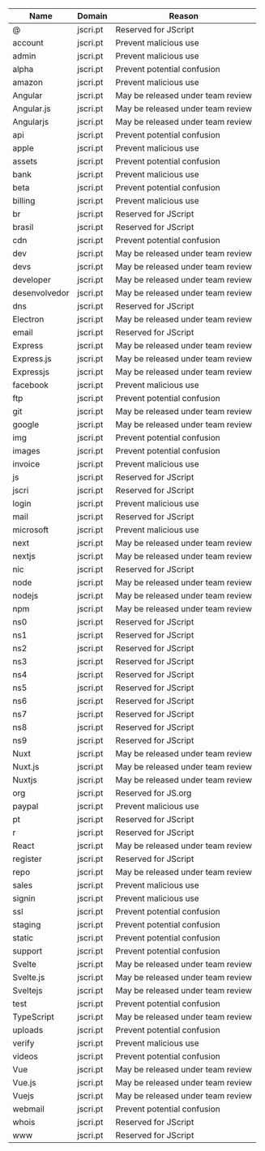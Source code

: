 | Name                | Domain              | Reason                                         |
|---------------------|---------------------|------------------------------------------------|
| @                   | jscri.pt            | Reserved for JScript                           |
| account             | jscri.pt            | Prevent malicious use                          |
| admin               | jscri.pt            | Prevent malicious use                          |
| alpha               | jscri.pt            | Prevent potential confusion                    |
| amazon              | jscri.pt            | Prevent malicious use                          |
| Angular             | jscri.pt            | May be released under team review              |
| Angular.js          | jscri.pt            | May be released under team review              |
| Angularjs           | jscri.pt            | May be released under team review              |
| api                 | jscri.pt            | Prevent potential confusion                    |
| apple               | jscri.pt            | Prevent malicious use                          |
| assets              | jscri.pt            | Prevent potential confusion                    |
| bank                | jscri.pt            | Prevent malicious use                          |
| beta                | jscri.pt            | Prevent potential confusion                    |
| billing             | jscri.pt            | Prevent malicious use                          |
| br                  | jscri.pt            | Reserved for JScript                           |
| brasil              | jscri.pt            | Reserved for JScript                           |
| cdn                 | jscri.pt            | Prevent potential confusion                    |
| dev                 | jscri.pt            | May be released under team review              |
| devs                | jscri.pt            | May be released under team review              |
| developer           | jscri.pt            | May be released under team review              |
| desenvolvedor       | jscri.pt            | May be released under team review              |
| dns                 | jscri.pt            | Reserved for JScript                           |
| Electron            | jscri.pt            | May be released under team review              |
| email               | jscri.pt            | Reserved for JScript                           |
| Express             | jscri.pt            | May be released under team review              |
| Express.js          | jscri.pt            | May be released under team review              |
| Expressjs           | jscri.pt            | May be released under team review              |
| facebook            | jscri.pt            | Prevent malicious use                          |
| ftp                 | jscri.pt            | Prevent potential confusion                    |
| git                 | jscri.pt            | May be released under team review              |
| google              | jscri.pt            | May be released under team review              |
| img                 | jscri.pt            | Prevent potential confusion                    |
| images              | jscri.pt            | Prevent potential confusion                    |
| invoice             | jscri.pt            | Prevent malicious use                          |
| js                  | jscri.pt            | Reserved for JScript                           |
| jscri               | jscri.pt            | Reserved for JScript                           |
| login               | jscri.pt            | Prevent malicious use                          |
| mail                | jscri.pt            | Reserved for JScript                           |
| microsoft           | jscri.pt            | Prevent malicious use                          |
| next                | jscri.pt            | May be released under team review              |
| nextjs              | jscri.pt            | May be released under team review              |
| nic                 | jscri.pt            | Reserved for JScript                           |
| node                | jscri.pt            | May be released under team review              |
| nodejs              | jscri.pt            | May be released under team review              |
| npm                 | jscri.pt            | May be released under team review              |
| ns0                 | jscri.pt            | Reserved for JScript                           |
| ns1                 | jscri.pt            | Reserved for JScript                           |
| ns2                 | jscri.pt            | Reserved for JScript                           |
| ns3                 | jscri.pt            | Reserved for JScript                           |
| ns4                 | jscri.pt            | Reserved for JScript                           |
| ns5                 | jscri.pt            | Reserved for JScript                           |
| ns6                 | jscri.pt            | Reserved for JScript                           |
| ns7                 | jscri.pt            | Reserved for JScript                           |
| ns8                 | jscri.pt            | Reserved for JScript                           |
| ns9                 | jscri.pt            | Reserved for JScript                           |
| Nuxt                | jscri.pt            | May be released under team review              |
| Nuxt.js             | jscri.pt            | May be released under team review              |
| Nuxtjs              | jscri.pt            | May be released under team review              |
| org                 | jscri.pt            | Reserved for JS.org                            |
| paypal              | jscri.pt            | Prevent malicious use                          |
| pt                  | jscri.pt            | Reserved for JScript                           |
| r                   | jscri.pt            | Reserved for JScript                           |
| React               | jscri.pt            | May be released under team review              |
| register            | jscri.pt            | Reserved for JScript                           |
| repo                | jscri.pt            | May be released under team review              |
| sales               | jscri.pt            | Prevent malicious use                          |
| signin              | jscri.pt            | Prevent malicious use                          |
| ssl                 | jscri.pt            | Prevent potential confusion                    |
| staging             | jscri.pt            | Prevent potential confusion                    |
| static              | jscri.pt            | Prevent potential confusion                    |
| support             | jscri.pt            | Prevent potential confusion                    |
| Svelte              | jscri.pt            | May be released under team review              |
| Svelte.js           | jscri.pt            | May be released under team review              |
| Sveltejs            | jscri.pt            | May be released under team review              |
| test                | jscri.pt            | Prevent potential confusion                    |
| TypeScript          | jscri.pt            | May be released under team review              |
| uploads             | jscri.pt            | Prevent potential confusion                    |
| verify              | jscri.pt            | Prevent malicious use                          |
| videos              | jscri.pt            | Prevent potential confusion                    |
| Vue                 | jscri.pt            | May be released under team review              |
| Vue.js              | jscri.pt            | May be released under team review              |
| Vuejs               | jscri.pt            | May be released under team review              |
| webmail             | jscri.pt            | Prevent potential confusion                    |
| whois               | jscri.pt            | Reserved for JScript                           |
| www                 | jscri.pt            | Reserved for JScript                           |
